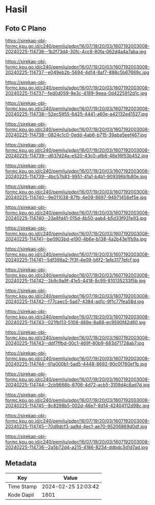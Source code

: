 # Hasil

## Foto C Plano

https://sirekap-obj-formc.kpu.go.id/c240/pemilu/pdpr/16/07/19/20/03/1607192003008-20240225-114736--1b2f73d4-30fc-4cc8-80fa-062d4a4a7aba.jpg

https://sirekap-obj-formc.kpu.go.id/c240/pemilu/pdpr/16/07/19/20/03/1607192003008-20240225-114737--e049eb2b-5694-4d14-8af7-888c5b67669c.jpg

https://sirekap-obj-formc.kpu.go.id/c240/pemilu/pdpr/16/07/19/20/03/1607192003008-20240225-114737--fed0d059-9e3c-4189-9eea-0d4225912d1c.jpg

https://sirekap-obj-formc.kpu.go.id/c240/pemilu/pdpr/16/07/19/20/03/1607192003008-20240225-114738--52ec5955-6425-4441-a60e-a42132e41527.jpg

https://sirekap-obj-formc.kpu.go.id/c240/pemilu/pdpr/16/07/19/20/03/1607192003008-20240225-114738--0824c1c0-0edd-4ab6-b715-39aba5eef467.jpg

https://sirekap-obj-formc.kpu.go.id/c240/pemilu/pdpr/16/07/19/20/03/1607192003008-20240225-114739--d637d24a-e520-43c0-afb6-46e16f53b452.jpg

https://sirekap-obj-formc.kpu.go.id/c240/pemilu/pdpr/16/07/19/20/03/1607192003008-20240225-114739--4bc57b83-9951-41a1-b4b1-909396b1b80e.jpg

https://sirekap-obj-formc.kpu.go.id/c240/pemilu/pdpr/16/07/19/20/03/1607192003008-20240225-114740--9e011038-87fb-4e09-8697-94971458ef5e.jpg

https://sirekap-obj-formc.kpu.go.id/c240/pemilu/pdpr/16/07/19/20/03/1607192003008-20240225-114740--23e8fd41-015d-4b50-aab4-b5d33f931e93.jpg

https://sirekap-obj-formc.kpu.go.id/c240/pemilu/pdpr/16/07/19/20/03/1607192003008-20240225-114741--be0903bd-e190-4b6e-b138-4a2b43e1fb9a.jpg

https://sirekap-obj-formc.kpu.go.id/c240/pemilu/pdpr/16/07/19/20/03/1607192003008-20240225-114741--5df398a2-7f3f-4e09-b6f2-1efe3177efcf.jpg

https://sirekap-obj-formc.kpu.go.id/c240/pemilu/pdpr/16/07/19/20/03/1607192003008-20240225-114742--3b9c9a9f-41e5-4418-8c99-810135233f5b.jpg

https://sirekap-obj-formc.kpu.go.id/c240/pemilu/pdpr/16/07/19/20/03/1607192003008-20240225-114742--f77caec5-5ad7-4384-ad1c-9f1c77fea58d.jpg

https://sirekap-obj-formc.kpu.go.id/c240/pemilu/pdpr/16/07/19/20/03/1607192003008-20240225-114743--021fb113-5108-489e-8a88-ec9590f42d60.jpg

https://sirekap-obj-formc.kpu.go.id/c240/pemilu/pdpr/16/07/19/20/03/1607192003008-20240225-114743--ddf7ffbd-00c1-469f-80b9-683d71728ab7.jpg

https://sirekap-obj-formc.kpu.go.id/c240/pemilu/pdpr/16/07/19/20/03/1607192003008-20240225-114744--61a000b1-5ad5-4448-8692-90c0f760ef1b.jpg

https://sirekap-obj-formc.kpu.go.id/c240/pemilu/pdpr/16/07/19/20/03/1607192003008-20240225-114744--2cb9668b-6706-4d72-acb5-3109d4c8ad7d.jpg

https://sirekap-obj-formc.kpu.go.id/c240/pemilu/pdpr/16/07/19/20/03/1607192003008-20240225-114745--8c8298b5-002d-46e7-8d14-42404112d98c.jpg

https://sirekap-obj-formc.kpu.go.id/c240/pemilu/pdpr/16/07/19/20/03/1607192003008-20240225-114745--70d9dcf3-aa9d-4ec1-ae70-95206869d0df.jpg

https://sirekap-obj-formc.kpu.go.id/c240/pemilu/pdpr/16/07/19/20/03/1607192003008-20240225-114736--2a5b72d4-a215-4186-8234-ddbdc3d1d7ad.jpg


## Metadata

| Key        | Value               |
| ---------- | ------------------- |
| Time Stamp | 2024-02-25 12:03:42 |
| Kode Dapil | 1601                |



